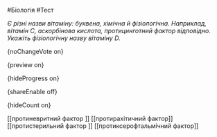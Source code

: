 #Біологія #Тест

*Є різні назви вітаміну: буквена, хімічна й фізіологічна. Наприклад, вітамін С, аскорбінова кислота, протицинготний фактор відповідно. Укажіть фізіологічну назву вітаміну D.*

{noChangeVote on}

{preview on}

{hideProgress on}

{shareEnable off}

{hideCount on}

[[протиневритний фактор ]]
[[протирахітичний фактор]]
[[протистерильний фактор ]]
[[протиксерофтальмічний фактор]]
